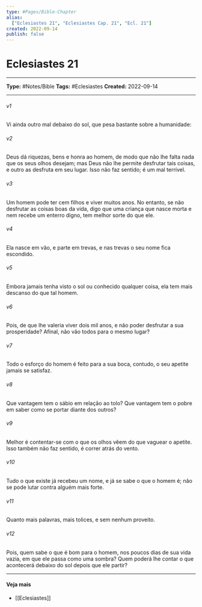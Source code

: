 ```yaml
---
type: #Pages/Bible-Chapter
alias:
  ["Eclesiastes 21", "Eclesiastes Cap. 21", "Ecl. 21"]
created: 2022-09-14
publish: false
---
```


# Eclesiastes 21

---

**Type:** #Notes/Bible
**Tags:** #Eclesiastes
**Created:** 2022-09-14

---

###### v1
Vi ainda outro mal debaixo do sol, que pesa bastante sobre a humanidade:
###### v2
Deus dá riquezas, bens e honra ao homem, de modo que não lhe falta nada que os seus olhos desejam; mas Deus não lhe permite desfrutar tais coisas, e outro as desfruta em seu lugar. Isso não faz sentido; é um mal terrível.
###### v3
Um homem pode ter cem filhos e viver muitos anos. No entanto, se não desfrutar as coisas boas da vida, digo que uma criança que nasce morta e nem recebe um enterro digno, tem melhor sorte do que ele.
###### v4
Ela nasce em vão, e parte em trevas, e nas trevas o seu nome fica escondido.
###### v5
Embora jamais tenha visto o sol ou conhecido qualquer coisa, ela tem mais descanso do que tal homem.
###### v6
Pois, de que lhe valeria viver dois mil anos, e não poder desfrutar a sua prosperidade? Afinal, não vão todos para o mesmo lugar?
###### v7
Todo o esforço do homem é feito para a sua boca, contudo, o seu apetite jamais se satisfaz.
###### v8
Que vantagem tem o sábio em relação ao tolo? Que vantagem tem o pobre em saber como se portar diante dos outros?
###### v9
Melhor é contentar-se com o que os olhos vêem do que vaguear o apetite. Isso também não faz sentido, é correr atrás do vento.
###### v10
Tudo o que existe já recebeu um nome, e já se sabe o que o homem é; não se pode lutar contra alguém mais forte.
###### v11
Quanto mais palavras, mais tolices, e sem nenhum proveito.
###### v12
Pois, quem sabe o que é bom para o homem, nos poucos dias de sua vida vazia, em que ele passa como uma sombra? Quem poderá lhe contar o que acontecerá debaixo do sol depois que ele partir?


---

#### Veja mais

- [[Eclesiastes]]
